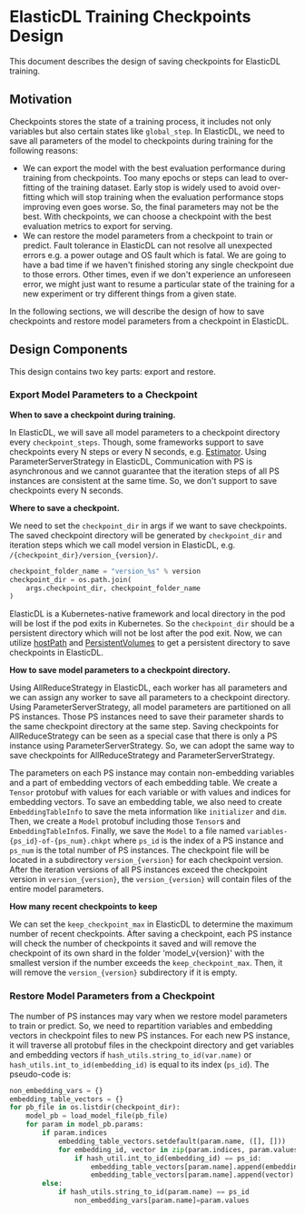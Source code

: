 # ElasticDL Training Checkpoints Design
This document describes the design of saving checkpoints for ElasticDL training.

## Motivation
Checkpoints stores the state of a training process, it includes not only variables but also certain states like `global_step`. In ElasticDL, we need to save all parameters of the model to checkpoints during training for the following reasons:
* We can export the model with the best evaluation performance during training from checkpoints. Too many epochs or steps can lead to over-fitting of the training dataset. Early stop is widely used to avoid over-fitting which will stop training when the evaluation performance stops improving even goes worse. So, the final parameters may not be the best. With checkpoints, we can choose a checkpoint with the best evaluation metrics to export for serving.
* We can restore the model parameters from a checkpoint to train or predict. Fault tolerance in ElasticDL can not resolve all unexpected errors e.g. a power outage and OS fault which is fatal. We are going to have a bad time if we haven't finished storing any single checkpoint due to those errors. Other times, even if we don't experience an unforeseen error, we might just want to resume a particular state of the training for a new experiment or try different things from a given state.

In the following sections, we will describe the design of how to save checkpoints and restore model parameters from a checkpoint in ElasticDL.

## Design Components
This design contains two key parts: export and restore.

### Export Model Parameters to a Checkpoint

**When to save a checkpoint during training.** 

In ElasticDL, we will save all model parameters to a checkpoint directory every `checkpoint_steps`. Though, some frameworks support to save checkpoints every N steps or every N seconds, e.g. [Estimator](https://www.tensorflow.org/api_docs/python/tf/estimator/RunConfig#__init__). Using ParameterServerStrategy in ElasticDL, Communication with PS is asynchronous and we cannot guarantee that the iteration steps of all PS instances are consistent at the same time. So, we don't support to save checkpoints every N seconds.


**Where to save a checkpoint.** 

We need to set the `checkpoint_dir` in args if we want to save checkpoints. The saved checkpoint directory will be generated by `checkpoint_dir` and iteration steps which we call model version in ElasticDL, e.g. `/{checkpoint_dir}/version_{version}/`.
```python
checkpoint_folder_name = "version_%s" % version
checkpoint_dir = os.path.join(
    args.checkpoint_dir, checkpoint_folder_name
)
```
ElasticDL is a Kubernetes-native framework and local directory in the pod will be lost if the pod exits in Kubernetes. So the `checkpoint_dir` should be a persistent directory which will not be lost after the pod exit. Now, we can utilize [hostPath](https://kubernetes.io/docs/concepts/storage/volumes/#hostpath) and [PersistentVolumes](https://kubernetes.io/docs/concepts/storage/persistent-volumes/) to get a persistent directory to save checkpoints in ElasticDL.

**How to save model parameters to a checkpoint directory.**

Using AllReduceStrategy in ElasticDL, each worker has all parameters and we can assign any worker to save all parameters to a checkpoint directory. Using ParameterServerStrategy, all model parameters are partitioned on all PS instances. Those PS instances need to save their parameter shards to the same checkpoint directory at the same step. Saving checkpoints for AllReduceStrategy can be seen as a special case that there is only a PS instance using ParameterServerStrategy. So, we can adopt the same way to save checkpoints for AllReduceStrategy and ParameterServerStrategy.

The parameters on each PS instance may contain non-embedding variables and a part of embedding vectors of each embedding table. We create a `Tensor` protobuf with values for each variable or with values and indices for embedding vectors. To save an embedding table, we also need to create `EmbeddingTableInfo` to save the meta information like `initializer` and `dim`. Then, we create a `Model` protobuf including those `Tensor`s and `EmbeddingTableInfo`s. Finally, we save the `Model` to a  file named `variables-{ps_id}-of-{ps_num}.chkpt` where `ps_id` is the index of a PS instance and `ps_num` is the total number of PS instances. The checkpoint file will be located in a subdirectory `version_{version}` for each checkpoint version. After the iteration versions of all PS instances exceed the checkpoint version in `version_{version}`,  the `version_{version}` will contain files of the entire model parameters.

**How many recent checkpoints to keep**

We can set the `keep_checkpoint_max` in ElasticDL to determine the maximum number of recent checkpoints. After saving a checkpoint, each PS instance will check the number of checkpoints it saved and will remove the checkpoint of its own shard in the folder 'model_v{version}' with the smallest version if the number exceeds the `keep_checkpoint_max`. Then, it will remove the `version_{version}` subdirectory if it is empty.

### Restore Model Parameters from a Checkpoint
The number of PS instances may vary when we restore model parameters to train or predict. So, we need to repartition variables and embedding vectors in checkpoint files to new PS instances. For each new PS instance, it will traverse all protobuf files in the checkpoint directory and get variables and embedding vectors if `hash_utils.string_to_id(var.name)` or `hash_utils.int_to_id(embedding_id)` is equal to its index (`ps_id`). The pseudo-code is:
```python
non_embedding_vars = {}
embedding_table_vectors = {}
for pb_file in os.listdir(checkpoint_dir):
    model_pb = load_model_file(pb_file)
    for param in model_pb.params:
        if param.indices
            embedding_table_vectors.setdefault(param.name, ([], []))
            for embedding_id, vector in zip(param.indices, param.values):
                if hash_util.int_to_id(embedding_id) == ps_id:
                    embedding_table_vectors[param.name].append(embedding_id)
                    embedding_table_vectors[param.name].append(vector)
        else:
            if hash_utils.string_to_id(param.name) == ps_id
                non_embedding_vars[param.name]=param.values
```

